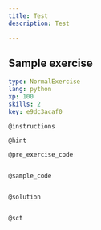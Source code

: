 ```yaml
---
title: Test
description: Test

---
```

## Sample exercise

```yaml
type: NormalExercise
lang: python
xp: 100
skills: 2
key: e9dc3acaf0
```


`@instructions`

`@hint`

`@pre_exercise_code`
```{python}

```

`@sample_code`
```{python}

```

`@solution`
```{python}

```

`@sct`
```{python}

```
